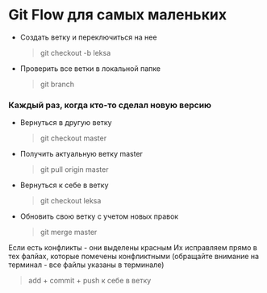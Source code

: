 # Git Flow для самых маленьких


- Создать ветку и переключиться на нее
    > git checkout -b leksa

- Проверить все ветки в локальной папке
    > git branch


### Каждый раз, когда кто-то сделал новую версию

- Вернуться в другую ветку
    > git checkout master

- Получить актуальную ветку master
    > git pull origin master

- Вернуться к себе в ветку
    > git checkout leksa

- Обновить свою ветку с учетом новых правок
    > git merge master

Если есть конфликты - они выделены красным
Их исправляем прямо в тех фалйах, которые помечены конфликтными (обращайте внимание на терминал - все файлы указаны в терминале)

> add + commit + push к себе в ветку